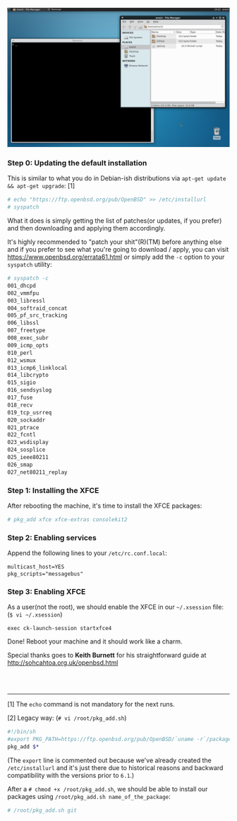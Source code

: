 ![openbsd-desktop-screenshot-0.png](assets/images/openbsd-desktop-screenshot-0.png)

### Step 0: Updating the default installation

This is similar to what you do in Debian-ish distributions via
 `apt-get update && apt-get upgrade`: [1]

```sh
# echo "https://ftp.openbsd.org/pub/OpenBSD" >> /etc/installurl
# syspatch
```

What it does is simply getting the list of patches(or updates, if you prefer)
 and then downloading and applying them accordingly. 

It's highly recommended to "patch your shit"(R)(TM) before anything else and
 if you prefer to see what you're going to download / apply, you can visit
<a href="https://www.openbsd.org/errata61.html" target="_blank">https://www.openbsd.org/errata61.html</a>
 or simply add the `-c` option to your `syspatch` utility:

```sh
# syspatch -c                                                                  
001_dhcpd
002_vmmfpu
003_libressl
004_softraid_concat
005_pf_src_tracking
006_libssl
007_freetype
008_exec_subr
009_icmp_opts
010_perl
012_wsmux
013_icmp6_linklocal
014_libcrypto
015_sigio
016_sendsyslog
017_fuse
018_recv
019_tcp_usrreq
020_sockaddr
021_ptrace
022_fcntl
023_wsdisplay
024_sosplice
025_ieee80211
026_smap
027_net80211_replay
```

### Step 1: Installing the XFCE

After rebooting the machine, it's time to install the XFCE packages:

```sh
# pkg_add xfce xfce-extras consolekit2
```

### Step 2: Enabling services

Append the following lines to your `/etc/rc.conf.local`:

```
multicast_host=YES
pkg_scripts="messagebus"
```

### Step 3: Enabling XFCE

As a user(not the root), we should enable the XFCE in our `~/.xsession` file:
 (`$ vi ~/.xsession`)

```
exec ck-launch-session startxfce4
```

Done! Reboot your machine and it should work like a charm.

Special thanks goes to **Keith Burnett** for his straightforward guide at
<a href="http://sohcahtoa.org.uk/openbsd.html" target="_blank">http://sohcahtoa.org.uk/openbsd.html</a>

<br />
<br />
<hr />

[1] The `echo` command is not mandatory for the next runs.

[2] Legacy way: (`# vi /root/pkg_add.sh`)

```sh
#!/bin/sh
#export PKG_PATH=https://ftp.openbsd.org/pub/OpenBSD/`uname -r`/packages/`uname -m`/
pkg_add $*
```
(The `export` line is commented out because we've already created the
 `/etc/installurl` and it's just there due to historical reasons and backward
 compatibility with the versions prior to `6.1`.)

After a `# chmod +x /root/pkg_add.sh`, we should be able to install our packages
 using `/root/pkg_add.sh name_of_the_package`:

```sh
# /root/pkg_add.sh git
```
